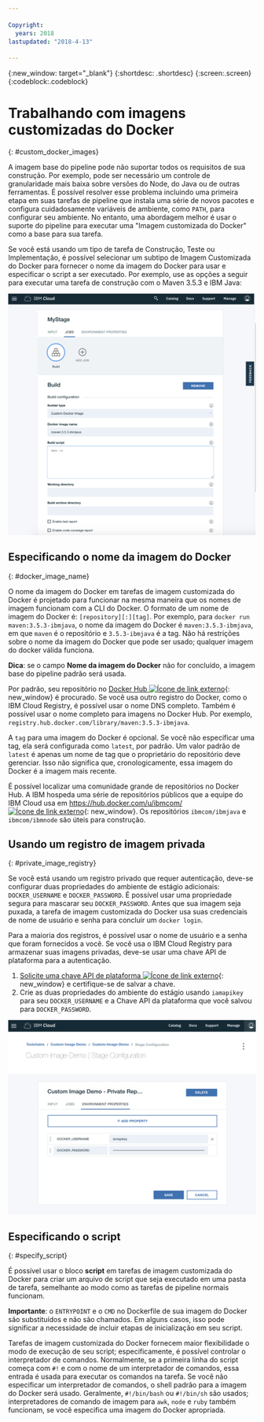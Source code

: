 ```yaml
---

Copyright:
  years: 2018
lastupdated: "2018-4-13"

---
```


{:new_window: target="_blank"}
{:shortdesc: .shortdesc}
{:screen:.screen}
{:codeblock:.codeblock}


# Trabalhando com imagens customizadas do Docker
{: #custom_docker_images}

A imagem base do pipeline pode não suportar todos os requisitos de sua construção. Por exemplo, pode ser
necessário um controle de granularidade mais baixa sobre versões do Node, do Java ou de outras ferramentas. É possível
resolver esse problema incluindo uma primeira etapa em suas tarefas de pipeline que instala uma série de
novos pacotes e configura cuidadosamente variáveis de ambiente, como `PATH`, para configurar seu
ambiente. No entanto, uma abordagem melhor é usar o suporte do pipeline para executar uma "Imagem customizada do
Docker" como a base para sua tarefa.

Se você está usando um tipo de tarefa de Construção, Teste ou Implementação, é possível selecionar um
subtipo de Imagem Customizada do Docker para fornecer o nome da imagem do Docker para usar e especificar o
script a ser executado. Por exemplo, use as opções a seguir para executar uma tarefa de construção com o Maven
3.5.3 e IBM Java:

 ![Construção do Maven com imagem customizada](images/custom-image-maven-build.png)


## Especificando o nome da imagem do Docker
{: #docker_image_name}

O nome da imagem do Docker em tarefas de imagem customizada do Docker é projetado para funcionar na mesma maneira que os nomes de imagem funcionam com a CLI do Docker. O formato de um nome de imagem do Docker é: `[repository][:][tag]`. Por exemplo, para `docker run maven:3.5.3-ibmjava`, o nome da imagem do Docker é `maven:3.5.3-ibmjava`, em que `maven` é o repositório e `3.5.3-ibmjava` é a tag. Não há restrições sobre o nome da imagem do Docker que pode ser usado; qualquer imagem do docker válida funciona.

**Dica**: se o campo **Nome da imagem do Docker** não for concluído, a imagem base do pipeline padrão será usada. 

Por padrão, seu repositório no [Docker Hub ![Ícone de link externo](../../icons/launch-glyph.svg "Ícone de link externo")](https://hub.docker.com/){: new_window} é procurado. Se você usa outro registro do Docker, como o IBM Cloud Registry, é possível usar o nome DNS completo. Também é possível usar o nome completo para imagens no Docker Hub. Por exemplo, `registry.hub.docker.com/library/maven:3.5.3-ibmjava`.

A `tag` para uma imagem do Docker é opcional. Se você não especificar uma tag, ela será configurada como `latest`, por padrão. Um valor padrão de `latest` é apenas um nome de tag que o proprietário do repositório deve gerenciar. Isso não significa que, cronologicamente, essa imagem do Docker é a imagem mais recente.

É possível localizar uma comunidade grande de repositórios no Docker Hub. A IBM hospeda uma série de repositórios públicos que a equipe do IBM Cloud usa em [https://hub.docker.com/u/ibmcom/ ![Ícone de link externo](../../icons/launch-glyph.svg "Ícone de link externo")](https://hub.docker.com/u/ibmcom/){: new_window}. Os repositórios `ibmcom/ibmjava` e `ibmcom/ibmnode` são úteis para construção. 

## Usando um registro de imagem privada
{: #private_image_registry}

Se você está usando um registro privado que requer autenticação, deve-se configurar duas propriedades do ambiente de estágio adicionais: `DOCKER_USERNAME` e `DOCKER_PASSWORD`. É possível usar uma propriedade segura para mascarar seu `DOCKER_PASSWORD`. Antes que sua imagem seja puxada, a tarefa de imagem customizada do Docker usa suas credenciais de nome de usuário e senha para concluir um `docker login`.

Para a maioria dos registros, é possível usar o nome de usuário e a senha que foram fornecidos a você. Se você usa o IBM Cloud Registry para armazenar suas imagens privadas, deve-se usar uma chave API de plataforma para a autenticação. 

1. [Solicite uma chave API de plataforma ![Ícone de link externo](../../icons/launch-glyph.svg "Ícone de link externo")](https://console.bluemix.net/iam/#/apikeys){: new_window} e certifique-se de salvar a chave. 
1. Crie as duas propriedades do ambiente do estágio usando `iamapikey` para seu `DOCKER_USERNAME` e a Chave API da plataforma que você salvou para `DOCKER_PASSWORD`.

 ![Credenciais do IBM Cloud Registry](images/custom-image-private-repository.png)


## Especificando o script
{: #specify_script}

É possível usar o bloco **script** em tarefas de imagem customizada do Docker para criar um arquivo de script que seja executado em uma pasta de tarefa, semelhante ao modo como as tarefas de pipeline normais funcionam. 

**Importante**: o `ENTRYPOINT` e o `CMD` no Dockerfile de sua imagem do Docker são substituídos e não são chamados. Em alguns casos, isso pode significar a necessidade de incluir etapas de inicialização em seu script.

Tarefas de imagem customizada do Docker fornecem maior flexibilidade o modo de execução de seu script; especificamente, é possível controlar o interpretador de comandos. Normalmente, se a primeira linha do script começa com `#!` e com o nome de um interpretador de comandos, essa entrada é usada para executar os comandos na tarefa. Se você não especificar um interpretador de comandos, o shell padrão para a imagem do Docker será usado. Geralmente, `#!/bin/bash` ou `#!/bin/sh` são usados; interpretadores de comando de imagem para `awk`, `node` e `ruby` também funcionam, se você especifica uma imagem do Docker apropriada.
